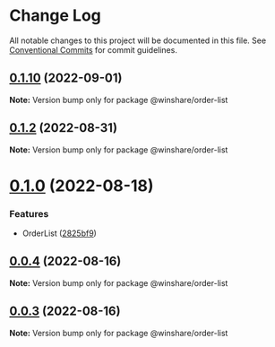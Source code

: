 # Change Log

All notable changes to this project will be documented in this file. See [Conventional Commits](https://conventionalcommits.org) for commit guidelines.

## [0.1.10](http://idp-gitlab.winshare.com.cn/operation-winshare/winshare-ui/compare/@winshare/order-list@0.1.9...@winshare/order-list@0.1.10) (2022-09-01)

**Note:** Version bump only for package @winshare/order-list

## [0.1.2](http://idp-gitlab.winshare.com.cn/operation-winshare/winshare-ui/compare/@winshare/order-list@0.1.1...@winshare/order-list@0.1.2) (2022-08-31)

**Note:** Version bump only for package @winshare/order-list

# [0.1.0](http://idp-gitlab.winshare.com.cn/operation-winshare/winshare-ui/compare/@winshare/order-list@0.0.4...@winshare/order-list@0.1.0) (2022-08-18)

### Features

- OrderList ([2825bf9](http://idp-gitlab.winshare.com.cn/operation-winshare/winshare-ui/commit/2825bf9894cc569a865704e76927f01072d2e761))

## [0.0.4](http://idp-gitlab.winshare.com.cn/operation-winshare/winshare-ui/compare/@winshare/order-list@0.0.3...@winshare/order-list@0.0.4) (2022-08-16)

**Note:** Version bump only for package @winshare/order-list

## [0.0.3](http://idp-gitlab.winshare.com.cn/operation-winshare/winshare-ui/compare/@winshare/order-list@0.0.2...@winshare/order-list@0.0.3) (2022-08-16)

**Note:** Version bump only for package @winshare/order-list

